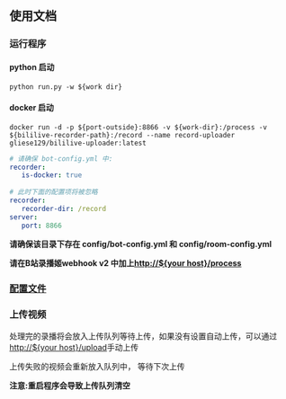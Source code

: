 ## 使用文档

### 运行程序
#### python 启动
~~~ commandline
python run.py -w ${work dir}
~~~

#### docker 启动
~~~ commandline
docker run -d -p ${port-outside}:8866 -v ${work-dir}:/process -v ${bililive-recorder-path}:/record --name record-uploader gliese129/bililive-uploader:latest
~~~

~~~ yaml
# 请确保 bot-config.yml 中:
recorder:
   is-docker: true
   
# 此时下面的配置项将被忽略
recorder:
   recorder-dir: /record
server:
   port: 8866
~~~

**请确保该目录下存在 config/bot-config.yml 和 config/room-config.yml**

**请在B站录播姬webhook v2 中加上[http://${your host}/process]()**

### [配置文件](./config-example/readme.md)

### 上传视频

处理完的录播将会放入上传队列等待上传，如果没有设置自动上传，可以通过[http://${your host}/upload]()手动上传

上传失败的视频会重新放入队列中， 等待下次上传

**注意:重启程序会导致上传队列清空**
